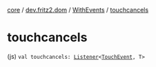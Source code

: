 [core](../../index.md) / [dev.fritz2.dom](../index.md) / [WithEvents](index.md) / [touchcancels](./touchcancels.md)

# touchcancels

(js) `val touchcancels: `[`Listener`](../-listener/index.md)`<`[`TouchEvent`](https://kotlinlang.org/api/latest/jvm/stdlib/org.w3c.dom/-touch-event/index.html)`, T>`